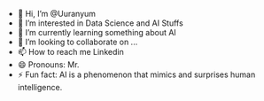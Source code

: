 - 👋 Hi, I’m @Uuranyum
- 👀 I’m interested in Data Science and AI Stuffs
- 🌱 I’m currently learning something about AI
- 💞️ I’m looking to collaborate on ...
- 📫 How to reach me Linkedin
- 😄 Pronouns: Mr.
- ⚡ Fun fact: AI is a phenomenon that mimics and surprises human intelligence.

<!---
Uuranyum/Uuranyum is a ✨ special ✨ repository because its `README.md` (this file) appears on your GitHub profile.
You can click the Preview link to take a look at your changes.
--->
